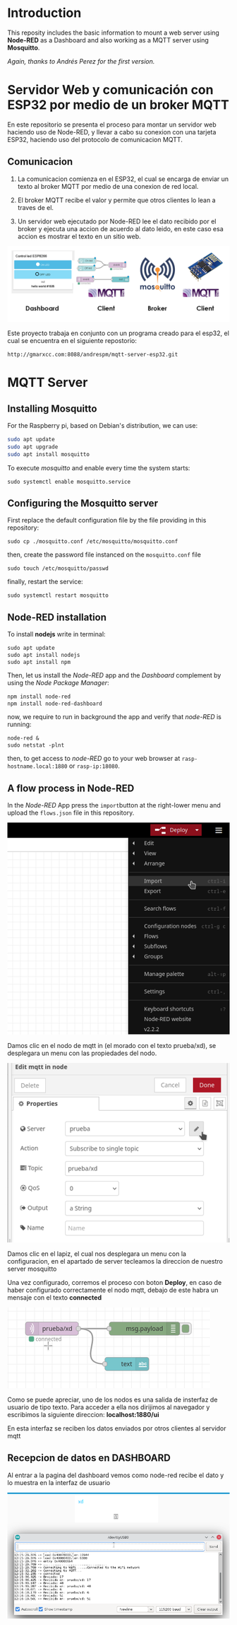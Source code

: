 # Introduction
This reposity includes the basic information to mount a web server using **Node-RED** as a Dashboard and also working as a MQTT server using **Mosquitto**.

*Again, thanks to Andrés Perez for the first version.*

# Servidor Web y comunicación con ESP32 por medio de un broker MQTT

En este repositorio se presenta el proceso para montar un servidor web haciendo uso de Node-RED, y llevar a cabo su conexion con una tarjeta ESP32, haciendo uso del protocolo de comunicacion MQTT.

## Comunicacion

1. La comunicacion comienza en el ESP32, el cual se encarga de enviar un texto al broker MQTT por medio de una conexion de red local.

2. El broker MQTT recibe el valor y permite que otros clientes lo lean a traves de el.

3. Un servidor web ejecutado por Node-RED lee el dato recibido por el broker y ejecuta una accion de acuerdo al dato leido, en este caso esa accion es mostrar el texto en un sitio web.

![mqttesp32](./Imagenes/mqttesp32.PNG)

Este proyecto trabaja en conjunto con un programa creado para el esp32, el cual se encuentra en el siguiente repostorio:

    http://gmarxcc.com:8088/andrespm/mqtt-server-esp32.git

# MQTT Server	

## Installing Mosquitto

For the Raspberry pi, based on Debian's distribution, we can use:

```bash
sudo apt update
sudo apt upgrade
sudo apt install mosquitto
```

To execute *mosquitto* and enable every time the system starts:

```
sudo systemctl enable mosquitto.service
```

## Configuring the Mosquitto server

First replace the default configuration file by the file providing in this repository:

```
sudo cp ./mosquitto.conf /etc/mosquitto/mosquitto.conf
```
then, create the password file instanced on the `mosquitto.conf` file

```
sudo touch /etc/mosquitto/passwd
```
finally, restart the service:

    sudo systemctl restart mosquitto

## Node-RED installation
To install **nodejs** write in terminal:
```
sudo apt update
sudo apt install nodejs
sudo apt install npm
```

Then, let us install the *Node-RED* app and the *Dashboard* complement by using the *Node Package Manager*:

```
npm install node-red
npm install node-red-dashboard
```

now, we require to run in background the app and verify that *node-RED* is running:
```
node-red &
sudo netstat -plnt
```
then, to get access to *node-RED* go to your web browser at `rasp-hostname.local:1880` or `rasp-ip:18080`.


## A flow process in Node-RED
In the *Node-RED* App press the `import`button at the right-lower menu and upload the `flows.json` file in this repository. 

![Importar](./Imagenes/Import_Node_Red.png)

Damos clic en el nodo de mqtt in (el morado con el texto prueba/xd), se desplegara un menu con las propiedades del nodo.

![Propiedades](./Imagenes/Prop_node.png)

Damos clic en el lapiz, el cual nos desplegara un menu con la configuracion, en el apartado de server tecleamos la direccion de nuestro server mosquitto

Una vez configurado, corremos el proceso con boton **Deploy**, en caso de haber configurado correctamente el nodo mqtt, debajo de este habra un mensaje con el texto **connected**

![Connected](./Imagenes/Connected.png)

Como se puede apreciar, uno de los nodos es una salida de insterfaz de usuario de tipo texto. Para acceder a ella nos dirijimos al navegador y escribimos la siguiente direccion: **localhost:1880/ui**

En esta interfaz se reciben los datos enviados por otros clientes al servidor mqtt

## Recepcion de datos en DASHBOARD

Al entrar a la pagina del dashboard vemos como node-red recibe el dato y lo muestra en la interfaz de usuario

![Connected](./Imagenes/Resultado.png)

